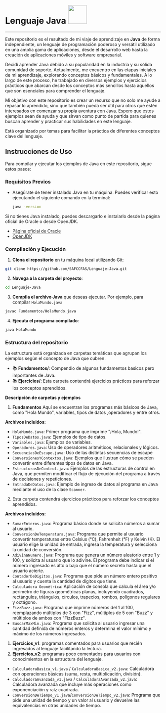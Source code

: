 # Lenguaje Java  <img src="java.ico" width="60"/>
___
Este repositorio es el resultado de mi viaje de aprendizaje en **Java** de forma independiente, un lenguaje de 
programación poderoso y versátil utilizado en una amplia gama de aplicaciones, desde el desarrollo web hasta la creación 
de aplicaciones móviles y software empresarial.

Decidí aprender Java debido a su popularidad en la industria y su sólida comunidad de soporte. Actualmente, me encuentro 
en las etapas iniciales de mi aprendizaje, explorando conceptos básicos y fundamentales. A lo largo de este proceso, he 
trabajado en diversos ejemplos y ejercicios prácticos que abarcan desde los conceptos más sencillos hasta aquellos que 
son esenciales para comprender el lenguaje.

Mi objetivo con este repositorio es crear un recurso que no solo me ayude a repasar lo aprendido, sino que también pueda 
ser útil para otros que estén interesados en comenzar su propia aventura con Java. Espero que estos ejemplos sean de 
ayuda y que sirvan como punto de partida para quienes buscan aprender y practicar sus habilidades en este lenguaje.
 
Está organizado por temas para facilitar la práctica de diferentes conceptos clave del lenguaje.

## Instrucciones de Uso

Para compilar y ejecutar los ejemplos de Java en este repositorio, sigue estos pasos:

### Requisitos Previos

- Asegúrate de tener instalado Java en tu máquina. Puedes verificar esto ejecutando el siguiente comando en la terminal:
  ```bash
  java -version
  ```
Si no tienes Java instalado, puedes descargarlo e instalarlo desde la página oficial de Oracle o desde OpenJDK.

- [Página oficial de Oracle](https://www.oracle.com/java/technologies/javase-downloads.html)
- [OpenJDK](https://openjdk.java.net/)

### Compilación y Ejecución

1. **Clona el repositorio** en tu máquina local utilizando Git:
```bash
git clone https://github.com/SAFCCFAS/Lenguaje-Java.git
```
2. **Navega a la carpeta del proyecto**:
```bash
cd Lenguaje-Java
```
3. **Compila el archivo Java** que deseas ejecutar. Por ejemplo, para compilar `HolaMundo.java`
```bash
javac Fundamentos/HolaMundo.java
```
4. **Ejecuta el programa compilado**:
```bash
java HolaMundo
```
### Estructura del repositorio

La estructura está organizada en carpetas temáticas que agrupan los ejemplos según el concepto de Java que cubren.
- 📚 **Fundamentos/**: Compendio de algunos fundamentos basicos pero importantes de Java.
- 📚 **Ejercicios/**: Esta carpeta contendrá ejercicios prácticos para reforzar los conceptos aprendidos.

**Descripción de carpetas y ejemplos**

1. **Fundamentos**
Aquí se encuentran los programas más básicos de Java, como "Hola Mundo", variables, tipos de datos ,operadores y entre 
otros.

**Archivos incluidos:**
- `HolaMundo.java`: Primer programa que imprime "¡Hola, Mundo!".
- `TiposDeDatos.java`: Ejemplos de tipo de datos.
- `Variables.java`: Ejemplos de variables.
- `Operadores.java`: Uso de operadores aritméticos, relacionales y lógicos.
- `SecuenciasDeEscape.java`: Uso de las distintas secuencias de escape
- `ConversionesYContextos.java`: Ejemplos que ilustran cómo se pueden convertir entre diferentes tipos de datos en Java.
- `EstructurasDeControl.java`: Ejemplos de las estructuras de control en Java, que permiten modificar el flujo de
  ejecución del programa a través de decisiones y repeticiones.
- `EntradaDeDatos.java`: Ejemplo de ingreso de datos al programa en Java mediante el uso de la clase `Scanner`.

2. Esta carpeta contendrá ejercicios prácticos para reforzar los conceptos aprendidos.

**Archivos incluidos:**

- `SumarEnteros.java`: Programa básico donde se solicita números a sumar al usuario.
- `ConversionDeTemperatura.java`: Programa que permite al usuario convertir temperaturas entre Celsius (°C), 
Fahrenheit (°F) y Kelvin (K). El usuario elige la unidad de entrada, ingresa la temperatura y selecciona la unidad de 
conversión.
- `AdivinaNumero.java`: Programa que genera un número aleatorio entre 1 y 100, y solicita al usuario que lo adivine. 
El programa debe indicar si el número ingresado es alto o bajo que el número secreto hasta que el usuario acierte.
- `ContadorDeDigitos.java`: Programa que pide un número entero positivo al usuario y cuenta la cantidad de dígitos que
  tiene.
- `Calculadora Geométrica`: Aplicación de consola que calcula el área y/o perimetro de figuras geométricas planas,
  incluyendo cuadrados, rectángulos, triángulos, círculos, trapecios, rombos, polígonos regulares y octágono.
- `FizzBuzz.java`: Programa que imprime números del 1 al 100, reemplazando múltiplos de 3 con "Fizz", múltiplos de 5 con
"Buzz" y múltiplos de ambos con "FizzBuzz".
- `BuscarMaxMin.java`: Programa que solicita al usuario ingresar una cantidad definida de números enteros y determina el
  valor mínimo y máximo de los números ingresados.

1. **Ejercicios_v1**: programas comentados para usuarios que recién ingresados al lenguaje facilitando la lectura.
2. **Ejercicios_v2**: programas poco comentados para usuarios con conocimientos en la estructura del lenguaje.

- `CalculadoraBasica_v1.java` / `CalculadoraBasica_v2.java`: Calculadora con operaciones básicas
  (suma, resta, multiplicación, división).
- `CalculadoraAvanzada_v1.java` / `CalculadoraAvanzada_v2.java`: Calculadora avanzada que incluye más operaciones como
  exponenciación y raíz cuadrada.
- `ConversionDeTiempo_v1.java`/`ConversionDeTiempo_v2.java`: Programa que pide una unidad de tiempo y un valor al
  usuario y devuelve las equivalencias en otras unidades de tiempo.
